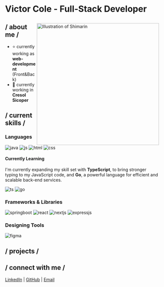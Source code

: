 <h1>Victor Cole - Full-Stack Developer </h1>

<div>

<img align="right" width="400" alt="Illustration of Shimarin" src="https://s4.anilist.co/file/anilistcdn/media/anime/cover/large/bx151117-AOcwR3mXCDx7.jpg"/>
<!-- <img align="right" width="400" alt="Illustration of Shimarin" src="https://i.imgur.com/aNBi8Jf.png"/> -->

<h2> / about me /</h2>
  
- ⭐ currently working as **web-development** (Front&Back)
- 💼 currently working in **Cresol Sicoper**
  
<h2> / current skills / </h2>

<h3>Languages</h3>
  <img src="https://img.shields.io/badge/java-%23ED8B00.svg?style=for-the-badge&logo=java&logoColor=white" alt="java" />
  <img src="https://img.shields.io/badge/JavaScript-323330?style=for-the-badge&logo=javascript&logoColor=F7DF1E" alt="js" />
  <img src="https://img.shields.io/badge/HTML5-E34F26?style=for-the-badge&logo=html5&logoColor=white" alt="html" />
  <img src="https://img.shields.io/badge/CSS3-1572B6?style=for-the-badge&logo=css3&logoColor=white" alt="css" />
  
<h4>Currently Learning</h4>
  <p>I'm currently expanding my skill set with <strong>TypeScript</strong>, to bring stronger typing to my JavaScript code, and <strong>Go</strong>, a powerful language for efficient and scalable back-end services.</p>
  <img src="https://img.shields.io/badge/TypeScript-007ACC?style=for-the-badge&logo=typescript&logoColor=white" alt="ts" />
  <img src="https://img.shields.io/badge/Go-00ADD8?style=for-the-badge&logo=go&logoColor=white" alt="go" />
  
<h3>Frameworks & Libraries</h3>
  <img src="https://img.shields.io/badge/Spring_Boot-6DB33F?style=for-the-badge&logo=springboot&logoColor=white" alt="springboot" />
  <img src="https://img.shields.io/badge/React-20232A?style=for-the-badge&logo=react&logoColor=61DAFB" alt="react" />
  <img src="https://img.shields.io/badge/Next.js-000000?style=for-the-badge&logo=nextdotjs&logoColor=white" alt="nextjs" />
  <img src="https://img.shields.io/badge/express.js-%23404d59.svg?style=for-the-badge&logo=express&logoColor=%2361DAFB" alt="expressjs" />
  
<h3>Designing Tools</h3>
  <img src="https://img.shields.io/badge/figma-%23F24E1E.svg?style=for-the-badge&logo=figma&logoColor=white" alt="figma" />
  
<h2> / projects / </h2>
<ul>
 <!-- <li><a href="https://github.com/VictorCCole/Project1">Project 1</a> - Breve descrição do projeto, suas funcionalidades principais, e as tecnologias utilizadas.</li> -->
</ul>

<h2> / connect with me / </h2>
<p>
  <a href="https://www.linkedin.com/in/victorcole/">LinkedIn</a> |
  <a href="https://github.com/VictorCCole">GitHub</a> |
  <a href="mailto:victor@example.com">Email</a>
</p>

</br></br>

<div align="right">
<!-- <a href="https://www.pixiv.net/en/users/35069640">Image by 前髪</a> -->
</div>
</div>
